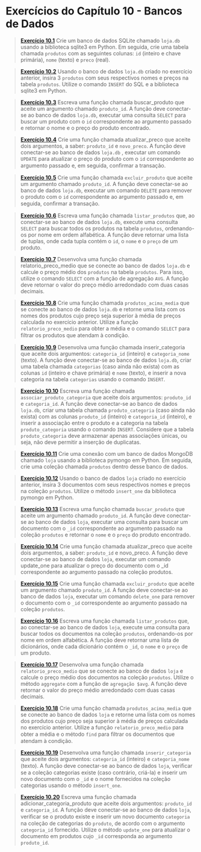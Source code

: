 # Exercícios do Capítulo 10 - Bancos de Dados

> **[Exercício 10.1](https://github.com/ThallesCansi/Programacao-para-Web/blob/master/1%C2%BA%20Bimestre/Cap%C3%ADtulo%2010%20-%20Bancos%20de%20Dados/Exercise%2010.1.py)** Crie um banco de dados SQLite chamado `loja.db` usando a biblioteca sqlite3 em Python. Em seguida, crie uma tabela chamada `produtos` com as seguintes colunas: `id` (inteiro e chave primária), `nome` (texto) e `preco` (real).

> **[Exercício 10.2](https://github.com/ThallesCansi/Programacao-para-Web/blob/master/1%C2%BA%20Bimestre/Cap%C3%ADtulo%2010%20-%20Bancos%20de%20Dados/Exercise%2010.2.py)** Usando o banco de dados `loja.db` criado no exercício anterior, insira 3 `produtos` com seus respectivos nomes e preços na tabela `produtos`. Utilize o comando `INSERT` do SQL e a biblioteca sqlite3 em Python.

> **[Exercício 10.3](https://github.com/ThallesCansi/Programacao-para-Web/blob/master/1%C2%BA%20Bimestre/Cap%C3%ADtulo%2010%20-%20Bancos%20de%20Dados/Exercise%2010.3.py)** Escreva uma função chamada buscar_produto que aceite um argumento chamado `produto_id`. A função deve conectar-se ao banco de dados `loja.db`, executar uma consulta `SELECT` para buscar um produto com o `id` correspondente ao argumento passado e retornar o nome e o preço do produto encontrado.

> **[Exercício 10.4](https://github.com/ThallesCansi/Programacao-para-Web/blob/master/1%C2%BA%20Bimestre/Cap%C3%ADtulo%2010%20-%20Bancos%20de%20Dados/Exercise%2010.4.py)** Crie uma função chamada atualizar_preco que aceite dois argumentos, a saber: `produto_id` e `novo_preco`. A função deve conectar-se ao banco de dados `loja.db` , executar um comando `UPDATE` para atualizar o preço do produto com o `id` correspondente ao argumento passado e, em seguida, conﬁrmar a transação.

> **[Exercício 10.5](https://github.com/ThallesCansi/Programacao-para-Web/blob/master/1%C2%BA%20Bimestre/Cap%C3%ADtulo%2010%20-%20Bancos%20de%20Dados/Exercise%2010.5.py)** Crie uma função chamada `excluir_produto` que aceite um argumento chamado `produto_id`. A função deve conectar-se ao banco de dados `loja.db`, executar um comando `DELETE` para remover o produto com o `id` correspondente ao argumento passado e, em seguida, conﬁrmar a transação.

> **[Exercício 10.6](https://github.com/ThallesCansi/Programacao-para-Web/blob/master/1%C2%BA%20Bimestre/Cap%C3%ADtulo%2010%20-%20Bancos%20de%20Dados/Exercise%2010.6.py)** Escreva uma função chamada `listar_produtos` que, ao conectar-se ao banco de dados `loja.db`, execute uma consulta `SELECT` para buscar todos os produtos na tabela `produtos`, ordenando-os por nome em ordem alfabética. A função deve retornar uma lista de tuplas, onde cada tupla contém o `id`, o `nome` e o `preço` de um produto.

> **[Exercício 10.7](https://github.com/ThallesCansi/Programacao-para-Web/blob/master/1%C2%BA%20Bimestre/Cap%C3%ADtulo%2010%20-%20Bancos%20de%20Dados/Exercise%2010.7.py)** Desenvolva uma função chamada relatorio_preco_medio que se conecte ao banco de dados `loja.db` e calcule o preço médio dos `produtos` na tabela `produtos`. Para isso, utilize o comando `SELECT` com a função de agregação `AVG`. A função deve retornar o valor do preço médio arredondado com duas casas decimais.

> **[Exercício 10.8](https://github.com/ThallesCansi/Programacao-para-Web/blob/master/1%C2%BA%20Bimestre/Cap%C3%ADtulo%2010%20-%20Bancos%20de%20Dados/Exercise%2010.8.py)** Crie uma função chamada `produtos_acima_media` que se conecte ao banco de dados `loja.db` e retorne uma lista com os nomes dos produtos cujo preço seja superior à média de preços calculada no exercício anterior. Utilize a função `relatorio_preco_medio` para obter a média e o comando `SELECT` para ﬁltrar os produtos que atendam à condição.

> **[Exercício 10.9](https://github.com/ThallesCansi/Programacao-para-Web/blob/master/1%C2%BA%20Bimestre/Cap%C3%ADtulo%2010%20-%20Bancos%20de%20Dados/Exercise%2010.9.py)** Desenvolva uma função chamada inserir_categoria que aceite dois argumentos: `categoria_id` (inteiro) e `categoria_nome` (texto). A função deve conectar-se ao banco de dados `loja.db`, criar uma tabela chamada `categorias` (caso ainda não exista) com as colunas `id` (inteiro e chave primária) e `nome` (texto), e inserir a nova categoria na tabela `categorias` usando o comando `INSERT`.

> **[Exercício 10.10](https://github.com/ThallesCansi/Programacao-para-Web/blob/master/1%C2%BA%20Bimestre/Cap%C3%ADtulo%2010%20-%20Bancos%20de%20Dados/Exercise%2010.10.py)** Escreva uma função chamada `associar_produto_categoria` que aceite dois argumentos: `produto_id` e `categoria_id`. A função deve conectar-se ao banco de dados `loja.db`, criar uma tabela chamada `produto_categoria` (caso ainda não exista) com as colunas `produto_id` (inteiro) e `categoria_id` (inteiro), e inserir a associação entre o produto e a categoria na tabela `produto_categoria` usando o comando `INSERT`. Considere que a tabela `produto_categoria` deve armazenar apenas associações únicas, ou seja, não deve permitir a inserção de duplicatas.

> **[Exercício 10.11](https://github.com/ThallesCansi/Programacao-para-Web/blob/master/1%C2%BA%20Bimestre/Cap%C3%ADtulo%2010%20-%20Bancos%20de%20Dados/Exercise%2010.11.py)** Crie uma conexão com um banco de dados MongoDB chamado `loja` usando a biblioteca pymongo em Python. Em seguida, crie uma coleção chamada `produtos` dentro desse banco de dados.

> **[Exercício 10.12](https://github.com/ThallesCansi/Programacao-para-Web/blob/master/1%C2%BA%20Bimestre/Cap%C3%ADtulo%2010%20-%20Bancos%20de%20Dados/Exercise%2010.12.py)** Usando o banco de dados `loja` criado no exercício anterior, insira 3 documentos com seus respectivos nomes e preços na coleção `produtos`. Utilize o método `insert_one` da biblioteca pymongo em Python.

> **[Exercício 10.13](https://github.com/ThallesCansi/Programacao-para-Web/blob/master/1%C2%BA%20Bimestre/Cap%C3%ADtulo%2010%20-%20Bancos%20de%20Dados/Exercise%2010.13.py)** Escreva uma função chamada `buscar_produto` que aceite um argumento chamado `produto_id`. A função deve conectar-se ao banco de dados `loja`, executar uma consulta para buscar um documento com o `_id` correspondente ao argumento passado na coleção `produtos` e retornar o `nome` e o `preço` do produto encontrado.

> **[Exercício 10.14](https://github.com/ThallesCansi/Programacao-para-Web/blob/master/1%C2%BA%20Bimestre/Cap%C3%ADtulo%2010%20-%20Bancos%20de%20Dados/Exercise%2010.14.py)** Crie uma função chamada atualizar_preco que aceite dois argumentos, a saber: `produto_id` e novo_preco. A função deve conectar-se ao banco de dados `loja`, executar um comando update_one para atualizar o preço do documento com o \_id correspondente ao argumento passado na coleção produtos.

> **[Exercício 10.15](https://github.com/ThallesCansi/Programacao-para-Web/blob/master/1%C2%BA%20Bimestre/Cap%C3%ADtulo%2010%20-%20Bancos%20de%20Dados/Exercise%2010.15.py)** Crie uma função chamada `excluir_produto` que aceite um argumento chamado `produto_id`. A função deve conectar-se ao banco de dados `loja`, executar um comando `delete_one` para remover o documento com o `_id` correspondente ao argumento passado na coleção `produtos`.

> **[Exercício 10.16](https://github.com/ThallesCansi/Programacao-para-Web/blob/master/1%C2%BA%20Bimestre/Cap%C3%ADtulo%2010%20-%20Bancos%20de%20Dados/Exercise%2010.16.py)** Escreva uma função chamada `listar_produtos` que, ao conectar-se ao banco de dados `loja`, execute uma consulta para buscar todos os documentos na coleção `produtos`, ordenando-os por nome em ordem alfabética. A função deve retornar uma lista de dicionários, onde cada dicionário contém o `_id`, o `nome` e o `preço` de um produto.

> **[Exercício 10.17](https://github.com/ThallesCansi/Programacao-para-Web/blob/master/1%C2%BA%20Bimestre/Cap%C3%ADtulo%2010%20-%20Bancos%20de%20Dados/Exercise%2010.17.py)** Desenvolva uma função chamada `relatorio_preco_medio` que se conecte ao banco de dados `loja` e calcule o preço médio dos documentos na coleção `produtos`. Utilize o método `aggregate` com a função de `agregação $avg`. A função deve retornar o valor do preço médio arredondado com duas casas decimais.

> **[Exercício 10.18](https://github.com/ThallesCansi/Programacao-para-Web/blob/master/1%C2%BA%20Bimestre/Cap%C3%ADtulo%2010%20-%20Bancos%20de%20Dados/Exercise%2010.18.py)** Crie uma função chamada `produtos_acima_media` que se conecte ao banco de dados `loja` e retorne uma lista com os nomes dos produtos cujo preço seja superior à média de preços calculada no exercício anterior. Utilize a função `relatorio_preco_medio` para obter a média e o método `find` para ﬁltrar os documentos que atendam à condição.

> **[Exercício 10.19](https://github.com/ThallesCansi/Programacao-para-Web/blob/master/1%C2%BA%20Bimestre/Cap%C3%ADtulo%2010%20-%20Bancos%20de%20Dados/Exercise%2010.19.py)** Desenvolva uma função chamada `inserir_categoria` que aceite dois argumentos: `categoria_id` (inteiro) e `categoria_nome` (texto). A função deve conectar-se ao banco de dados `loja`, veriﬁcar se a coleção categorias existe (caso contrário, criá-la) e inserir um novo documento com o `_id` e o nome fornecidos na coleção categorias usando o método `insert_one`.

> **[Exercício 10.20](https://github.com/ThallesCansi/Programacao-para-Web/blob/master/1%C2%BA%20Bimestre/Cap%C3%ADtulo%2010%20-%20Bancos%20de%20Dados/Exercise%2010.20.py)** Escreva uma função chamada adicionar_categoria_produto que aceite dois argumentos: `produto_id` e `categoria_id`. A função deve conectar-se ao banco de dados `loja`, veriﬁcar se o produto existe e inserir um novo documento `categoria` na coleção de categorias do `produto`, de acordo com o argumento `categoria_id` fornecido. Utilize o método `update_one` para atualizar o documento em produtos cujo `_id` corresponda ao argumento `produto_id`.
